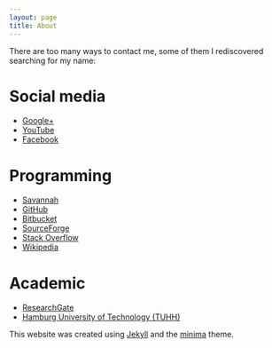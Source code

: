 ```yaml
---
layout: page
title: About
---
```


There are too many ways to contact me, some of them I rediscovered
searching for my name:

# Social media

- [Google+](https://plus.google.com/+KaiTorbenOhlhus)
- [YouTube](https://www.youtube.com/user/siko1056)
- [Facebook](https://www.facebook.com/public/Kai-Torben-Ohlhus)

# Programming

- [Savannah](http://savannah.gnu.org/users/siko1056)
- [GitHub](https://github.com/siko1056)
- [Bitbucket](https://bitbucket.org/siko1056)
- [SourceForge](https://sourceforge.net/u/siko1056/profile/)
- [Stack Overflow](https://stackoverflow.com/users/3778706/siko1056)
- [Wikipedia](https://en.wikipedia.org/wiki/User:Siko1056)

# Academic

- [ResearchGate](https://www.researchgate.net/profile/Kai_Ohlhus)
- [Hamburg University of Technology (TUHH)](http://kontakt.tuhh.de/de/suchergebnis.php?Suchtext=Ohlhus)

This website was created using [Jekyll][1] and the [minima][2] theme.

[1]: https://jekyllrb.com/
[2]: https://github.com/jekyll/minima
